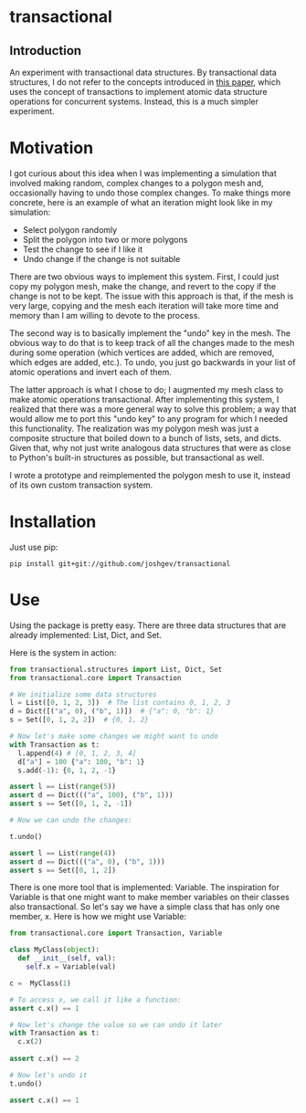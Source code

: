 # transactional
## Introduction
An experiment with transactional data structures.  By transactional data structures, I do not refer to the concepts introduced
in [this paper](http://webee.technion.ac.il/~idish/ftp/TransactionalLibrariesPLDI16.pdf), which uses the concept 
of transactions to implement atomic data structure operations for concurrent systems.  Instead, this is a much simpler experiment.

# Motivation

I got curious about this idea when I was implementing a simulation that involved making random, complex changes to a polygon 
mesh and, occasionally having to undo those complex changes.  To make things more concrete, here is an example of what an
iteration might look like in my simulation:

* Select polygon randomly
* Split the polygon into two or more polygons
* Test the change to see if I like it
* Undo change if the change is not suitable

There are two obvious ways to implement this system.  First, I could just copy my polygon mesh, make the change, and
revert to the copy if the change is not to be kept.  The issue with this approach is that, if the mesh is very large,
copying and the mesh each iteration will take more time and memory than I am willing to devote to the process.

The second way is to basically implement the "undo" key in the mesh.  The obvious way to do that is to keep track of
all the changes made to the mesh during some operation (which vertices are added, which are removed, which edges are added,
etc.).  To undo, you just go backwards in your list of atomic operations and invert each of them.  

The latter approach is what I chose to do; I augmented my mesh class to make atomic operations transactional.  After 
implementing this system, I realized that there was a more general way to solve this problem; a way that would allow
me to port this "undo key" to any program for which I needed this functionality.  The realization was my polygon mesh
was just a composite structure that boiled down to a bunch of lists, sets, and dicts.  Given that, why not just
write analogous data structures that were as close to Python's built-in structures as possible, but transactional as well.

I wrote a prototype and reimplemented the polygon mesh to use it, instead of its own custom transaction system.

# Installation

Just use pip:
```
pip install git+git://github.com/joshgev/transactional
```

# Use

Using the package is pretty easy.  There are three data structures that are already implemented: List, Dict, and Set.

Here is the system in action:

```python
from transactional.structures import List, Dict, Set
from transactional.core import Transaction

# We initialize some data structures
l = List([0, 1, 2, 3])  # The list contains 0, 1, 2, 3
d = Dict([("a", 0), ("b", 1)])  # {"a": 0, "b": 1}
s = Set([0, 1, 2, 2])  # {0, 1, 2}

# Now let's make some changes we might want to undo
with Transaction as t:
  l.append(4) # [0, 1, 2, 3, 4]
  d["a"] = 100 {"a": 100, "b": 1}
  s.add(-1): {0, 1, 2, -1}

assert l == List(range(5))
assert d == Dict((("a", 100), ("b", 1)))
assert s == Set([0, 1, 2, -1])

# Now we can undo the changes:

t.undo()

assert l == List(range(4))
assert d == Dict((("a", 0), ("b", 1)))
assert s == Set([0, 1, 2])
```

There is one more tool that is implemented: Variable.  The inspiration for Variable is that one might want to make
member variables on their classes also transactional.  So let's say we have a simple class that has only one member, x.
Here is how we might use Variable:

```python
from transactional.core import Transaction, Variable

class MyClass(object):
  def __init__(self, val):
    self.x = Variable(val)

c =  MyClass(1)

# To access x, we call it like a function:
assert c.x() == 1

# Now let's change the value so we can undo it later
with Transaction as t:
  c.x(2)
  
assert c.x() == 2

# Now let's undo it
t.undo()

assert c.x() == 1
```
